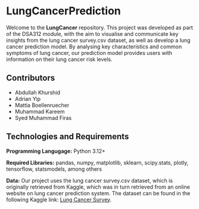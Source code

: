 # LungCancerPrediction
Welcome to the **LungCancer** repository. This project was developed as part of the DSA312 module, with the aim to visualise and communicate key insights from the lung cancer survey.csv dataset, as well as develop a lung cancer prediction model. By analysing key characteristics and common symptoms of lung cancer, our prediction model provides users with information on their lung cancer risk levels.

## Contributors
* Abdullah Khurshid
* Adrian Yip
* Mattia Boellenruecher
* Muhammad Kareem
* Syed Muhammad Firas

## Technologies and Requirements
**Programming Langugage:** Python 3.12+

**Required Libraries:** pandas, numpy, matplotlib, sklearn, scipy.stats, plotly, tensorflow, statsmodels, among others

**Data:** Our project uses the lung cancer survey.csv dataset, which is originally retrieved from Kaggle, which was in turn retrieved from an online website on lung cancer prediction system. The dataset can be found in the following Kaggle link: [Lung Cancer Survey](https://www.kaggle.com/datasets/wajahat1064/lung-cancer-survey-data).
